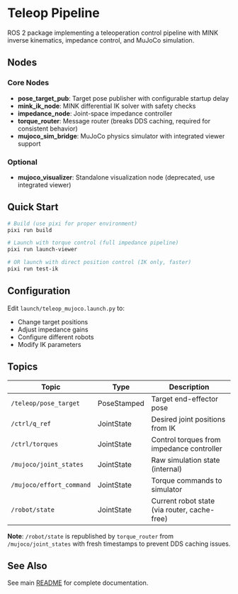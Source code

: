 # Teleop Pipeline

ROS 2 package implementing a teleoperation control pipeline with MINK inverse kinematics, impedance control, and MuJoCo simulation.

## Nodes

### Core Nodes
- **pose_target_pub**: Target pose publisher with configurable startup delay
- **mink_ik_node**: MINK differential IK solver with safety checks
- **impedance_node**: Joint-space impedance controller  
- **torque_router**: Message router (breaks DDS caching, required for consistent behavior)
- **mujoco_sim_bridge**: MuJoCo physics simulator with integrated viewer support

### Optional
- **mujoco_visualizer**: Standalone visualization node (deprecated, use integrated viewer)

## Quick Start

```bash
# Build (use pixi for proper environment)
pixi run build

# Launch with torque control (full impedance pipeline)
pixi run launch-viewer

# OR launch with direct position control (IK only, faster)
pixi run test-ik
```

## Configuration

Edit `launch/teleop_mujoco.launch.py` to:
- Change target positions
- Adjust impedance gains
- Configure different robots
- Modify IK parameters

## Topics

| Topic | Type | Description |
|-------|------|-------------|
| `/teleop/pose_target` | PoseStamped | Target end-effector pose |
| `/ctrl/q_ref` | JointState | Desired joint positions from IK |
| `/ctrl/torques` | JointState | Control torques from impedance controller |
| `/mujoco/joint_states` | JointState | Raw simulation state (internal) |
| `/mujoco/effort_command` | JointState | Torque commands to simulator |
| `/robot/state` | JointState | Current robot state (via router, cache-free) |

**Note**: `/robot/state` is republished by `torque_router` from `/mujoco/joint_states` with fresh timestamps to prevent DDS caching issues.

## See Also

See main [README](../../../README.md) for complete documentation.
